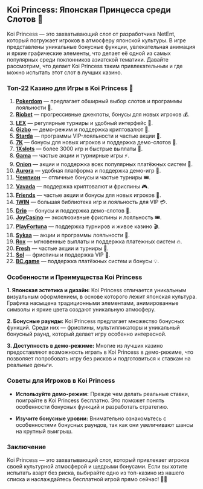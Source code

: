 ## Koi Princess: Японская Принцесса среди Слотов 🎰

Koi Princess — это захватывающий слот от разработчика NetEnt, который погружает игроков в атмосферу японской культуры. В игре представлены уникальные бонусные функции, увлекательная анимация и яркие графические элементы, что делает её одной из самых популярных среди поклонников азиатской тематики. Давайте рассмотрим, что делает Koi Princess таким привлекательным и где можно испытать этот слот в лучших казино.

### Топ-22 Казино для Игры в Koi Princess 🎲

1. **[Pokerdom](https://brandplay.link/4k77v2yx)** — предлагает обширный выбор слотов и программы лояльности 🎁.
2. **[Riobet](https://brandplay.link/7xBLTPyj)** — прогрессивные джекпоты, бонусы для новых игроков 💰.
3. **[LEX](https://brandplay.link/zW4hdDFV)** — регулярные турниры и удобный интерфейс 🎉.
4. **[Gizbo](https://brandplay.link/bprXw4YV)** — демо-режим и поддержка криптовалют 🎰.
5. **[Starda](https://brandplay.link/fB7xwRFL)** — программы VIP-лояльности и частые акции 🎈.
6. **[7K](https://brandplay.link/BvQyFShp)** — бонусы для новых игроков и поддержка демо-слотов 🎯.
7. **[1Xslots](https://brandplay.link/hSB1khtr)** — более 3000 игр и быстрые выплаты 🌟.
8. **[Gama](https://brandplay.link/j6NMKsDz)** — частые акции и турнирные игры ⚡.
9. **[Onion](https://brandplay.link/zBGRVpQ9)** — акции и поддержка всех популярных платёжных систем 🎡.
10. **[Aurora](https://10trafic-stat2.com/click/668546556bcc6313411604bd/6766/13032/subaccount)** — удобная платформа и поддержка демо-игр 💎.
11. **[Чемпион](https://temon-gter.cfd/go/lRq?p80412p304504pcc44t17455)** — отличные бонусы и частые турниры 🎟️.
12. **[Vavada](https://vavadapartner.pro/?promo=ea5c9275-6854-4505-94fc-95ab18221945-linkb2)** — поддержка криптовалют и фриспины 🎮.
13. **[Friends](https://gofriends.run/linkb2)** — частые акции и бонусы для новых игроков 🎰.
14. **[1WIN](https://brandplay.link/smXVpBbG)** — большая библиотека игр и лояльность для VIP 💳.
15. **[Drip](https://drp-ircp01.com/c07e6a3db)** — бонусы и поддержка демо-слотов 🎠.
16. **[JoyCasino](https://rpc30.call2me.pro/?/ru/registration?apkpop=0&partner=p24970p3291217pc98f)** — эксклюзивные фриспины и лояльность 🎟️.
17. **[PlayFortuna](https://fortunapromo.net/alt/playfortuna/registration?0dc4a9362a71feb7e3f165fb8e766f70)** — поддержка турниров и живое казино 🎬.
18. **[Sykaa](https://s-two-way.com/?source=linkb2&pid=30697)** — акции и программы лояльности 🎡.
19. **[Rox](https://rox-pvwfpjgcxe.com/cb1ee18a5)** — мгновенные выплаты и поддержка платежных систем 🔥.
20. **[Fresh](https://fresh-eumwkxwao.com/c3f7b485d)** — частые акции и турниры 🎯.
21. **[Sol](https://sol-mmtdzfbaco.com/cb2415bca)** — фриспины и поддержка VIP 🎈.
22. **[BC.game](https://partnerbcgame.com/dcc53d441)** — поддержка платёжных систем и бонусы 💡.

### Особенности и Преимущества Koi Princess

**1. Японская эстетика и дизайн:** Koi Princess отличается уникальным визуальным оформлением, в основе которого лежит японская культура. Графика насыщена традиционными элементами, анимированные символы и яркие цвета создают уникальную атмосферу.

**2. Бонусные раунды:** Koi Princess предлагает множество бонусных функций. Среди них — фриспины, мультипликаторы и уникальный бонусный раунд, который делает игру особенно интересной.

**3. Доступность в демо-режиме:** Многие из лучших казино предоставляют возможность играть в Koi Princess в демо-режиме, что позволяет попробовать игру без рисков и подготовиться к ставкам на реальные деньги.

### Советы для Игроков в Koi Princess

- **Используйте демо-режим:** Прежде чем делать реальные ставки, поиграйте в Koi Princess бесплатно. Это поможет понять особенности бонусных функций и разработать стратегию.
  
- **Изучите бонусные уровни:** Внимательно ознакомьтесь с особенностями бонусных раундов, так как они увеличивают шансы на крупный выигрыш.

### Заключение

Koi Princess — это захватывающий слот, который привлекает игроков своей культурной атмосферой и щедрыми бонусами. Если вы хотите испытать азарт без риска, выбирайте одно из топ-казино из нашего списка и наслаждайтесь бесплатной игрой прямо сейчас! 🎉💸
